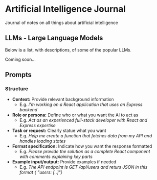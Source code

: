 # Artificial Intelligence Journal

Journal of notes on all things about artificial intelligence

## LLMs - Large Language Models

Below is a list, with descriptions, of some of the popular LLMs.

Coming soon...

## Prompts

### Structure


- **Context:** Provide relevant background information
    - E.g. *I'm working on a React application that uses an Express backend*
- **Role or persona:** Define who or what you want the AI to act as
    - E.g. *Act as an experienced full-stack developer with React and Express expertise*
- **Task or request:** Clearly statue what you want
    - E.g. *Help me create a function that fetches data from my API and handles loading states*
- **Format specification:** Indicate how you want the response formatted
    - E.g. *Please provide the solution as a complete React component with comments explaining key parts*
- **Example input/output:** Provide examples if needed
    - E.g. *The API endpoint is GET /api/users and returs JSON in this format { "users: [..]"}*